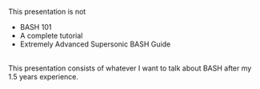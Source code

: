 This presentation is not 
- BASH 101
- A complete tutorial
- Extremely Advanced Supersonic BASH Guide

<br>
This presentation consists of whatever I want to talk about BASH after my 1.5 years experience.

